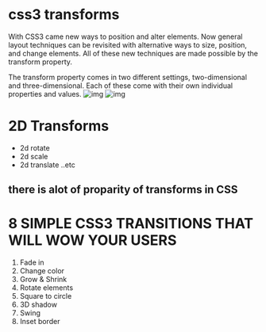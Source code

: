 # css3 transforms 
With CSS3 came new ways to position and alter elements. Now general layout techniques can be revisited with alternative ways to size, position, and change elements. All of these new techniques are made possible by the transform property.

The transform property comes in two different settings, two-dimensional and three-dimensional. Each of these come with their own individual properties and values.
![img](https://tipsmake.com/data/images/3d-transform-in-css-picture-1-jtznOkrOW.jpg)
![img](https://www.w3.org/TR/css-transforms-1/examples/origin1.svg)

# 2D Transforms
* 2d rotate
* 2d scale
* 2d translate ..etc
## there is alot of proparity of transforms in CSS

# 8 SIMPLE CSS3 TRANSITIONS THAT WILL WOW YOUR USERS
1. Fade in
2. Change color
3. Grow & Shrink
4. Rotate elements
5. Square to circle
6. 3D shadow
7. Swing
8. Inset border


